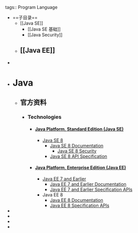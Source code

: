 tags:: Program Language

- ==子目录==
	- [[Java SE]]
		- [[Java SE 基础]]
		- [[Java Security]]
	- [[Java EE]]
		-
-
- # Java
	- ## 官方资料
		- ### Technologies
			- #### [Java Platform, Standard Edition (Java SE)](https://docs.oracle.com/en/java/javase/index.html)
				- [Java SE 8](https://docs.oracle.com/javase/8/)
					- [Java SE 8 Documentation](https://docs.oracle.com/javase/8/docs/)
						- [Java SE 8 Security](https://docs.oracle.com/javase/8/docs/technotes/guides/security/index.html)
					- [Java SE 8 API Specification](https://docs.oracle.com/javase/8/docs/api/index.html)
			- #### [Java Platform, Enterprise Edition (Java EE)](https://www.oracle.com/java/technologies/java-ee-glance.html)
				- [Java EE 7 and Earlier](https://docs.oracle.com/javaee/7/index.html)
					- [Java EE 7 and Earlier Documentation](https://javaee.github.io/glassfish/documentation4)
					- [Java EE 7 and Earlier Specification APIs](https://docs.oracle.com/javaee/7/api/)
				- Java EE 8
					- [Java EE 8 Documentation](https://javaee.github.io/glassfish/documentation)
					- [Java EE 8 Specification APIs](https://javaee.github.io/javaee-spec/javadocs/)
-
-
-
-